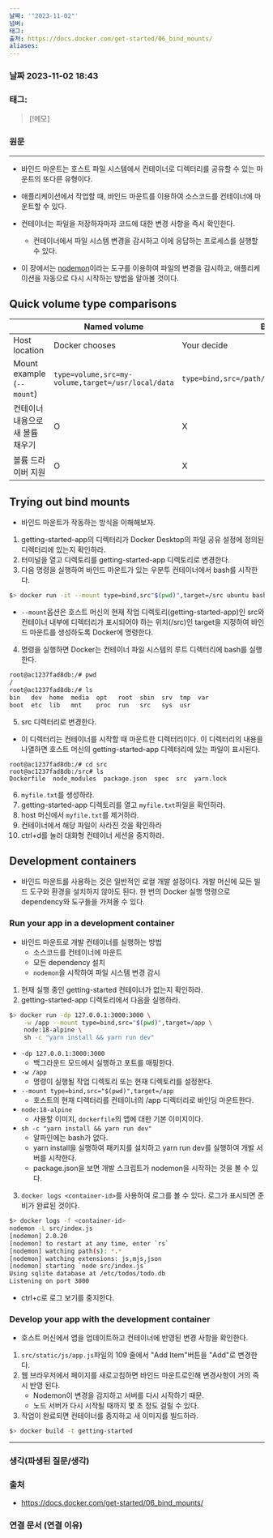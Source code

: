 ```yaml
---
날짜: '"2023-11-02"'
넘버: 
태그: 
출처: https://docs.docker.com/get-started/06_bind_mounts/
aliases:
---
```

### 날짜  2023-11-02 18:43

### 태그:

>[!메모]
>

### 원문
---
- 바인드 마운트는 호스트 파일 시스템에서 컨테이너로 디렉터리를 공유할 수 있는 마운트의 또다른 유형이다.
- 애플리케이션에서 작업할 때, 바인드 마운트를 이용하여 소스코드를 컨테이너에 마운트할 수 있다.
- 컨테이너는 파일을 저장하자마자 코드에 대한 변경 사항을 즉시 확인한다.
	- 컨테이너에서 파일 시스템 변경을 감시하고 이에 응답하는 프로세스를 실행할 수 있다.

- 이 장에서는 [nodemon](https://www.npmjs.com/package/nodemon)이라는 도구를 이용하여 파일의 변경을 감시하고, 애플리케이션을 자동으로 다시 시작하는 방법을 알아볼 것이다.
## Quick volume type comparisons

| |Named volume|Bind mounts|
|--|--|--|
|Host location| Docker chooses | Your decide |
|Mount example (`--mount`)| `type=volume,src=my-volume,target=/usr/local/data`| `type=bind,src=/path/to/data.target=/usr/local/data`|
|컨테이너 내용으로 새 볼륨 채우기| O | X |
|볼륨 드라이버 지원| O | X |
## Trying out bind mounts
- 바인드 마운트가 작동하는 방식을 이해해보자.
1. getting-started-app의 디렉터리가 Docker Desktop의 파일 공유 설정에 정의된 디렉터리에 있는지 확인하라.
2. 터미널을 열고 디렉토리를 getting-started-app 디렉토리로 변경한다.
3. 다음 명령을 실행하여 바인드 마운트가 있는 우분투 컨테이너에서 bash를 시작한다.
```bash
$> docker run -it --mount type=bind,src"$(pwd)",target=/src ubuntu bash
```
- `--mount`옵션은 호스트 머신의 현재 작업 디렉토리(getting-started-app)인 src와 컨테이너 내부에 디렉터리가 표시되어야 하는 위치(/src)인 target을 지정하여 바인드 마운트를 생성하도록 Docker에 명령한다.
4. 명령을 실행하면 Docker는 컨테이너 파일 시스템의 루트 디렉터리에 bash를 실행한다.
```bash
root@ac1237fad8db:/# pwd
/
root@ac1237fad8db:/# ls
bin   dev  home  media  opt   root  sbin  srv  tmp  var
boot  etc  lib   mnt    proc  run   src   sys  usr
```
5. src 디렉터리로 변경한다.
- 이 디렉터리는 컨테이너를 시작할 때 마운트한 디렉터리이다. 이 디렉터리의 내용을 나열하면 호스트 머신의 getting-started-app 디렉터리에 있는 파일이 표시된다.
```console
root@ac1237fad8db:/# cd src
root@ac1237fad8db:/src# ls
Dockerfile  node_modules  package.json  spec  src  yarn.lock
```
6. `myfile.txt`를 생성하라.
7. getting-started-app 디렉토리를 열고 `myfile.txt`파일을 확인하라.
8. host 머신에서 `myfile.txt`를 제거하라.
9. 컨테이너에서 해당 파일이 사라진 것을 확인하라
10. ctrl+d를 눌러 대화형 컨테이너 세션을 중지하라.

## Development containers
- 바인드 마운트를 사용하는 것은 일반적인 로컬 개발 설정이다. 개발 머신에 모든 빌드 도구와 환경을 설치하지 않아도 된다. 한 번의 Docker 실행 명령으로 dependency와 도구들을 가져올 수 있다.
### Run your app in a development container
- 바인드 마운트로 개발 컨테이너를 실행하는 방법
	- 소스코드를 컨테이너에 마운트
	- 모든 dependency 설치
	- `nodemon`을 시작하여 파일 시스템 변경 감시
1. 현재 실행 중인 getting-started 컨테이너가 없는지 확인하라.
2. getting-started-app 디렉토리에서 다음을 실행하라.
```bash
$> docker run -dp 127.0.0.1:3000:3000 \
	-w /app --mount type=bind,src="$(pwd)",target=/app \
    node:18-alpine \
    sh -c "yarn install && yarn run dev"
```
- `-dp 127.0.0.1:3000:3000`
	- 백그라운드 모드에서 실행하고 포트를 매핑한다.
- `-w /app`
	- 명령이 실행될 작업 디렉토리 또는 현재 디렉토리를 설정한다.
- `--mount type=bind,src="$(pwd)",target=/app`
	- 호스트의 현재 디렉터리를 컨테이너의 /app 디렉터리로 바인딩 마운트한다.
- `node:18-alpine` 
	- 사용할 이미지, `dockerfile`의 앱에 대한 기본 이미지이다.
- `sh -c "yarn install && yarn run dev"`
	- 알파인에는 bash가 없다.
	- yarn install을 실행하여 패키지를 설치하고 yarn run dev를 실행하여 개발 서버를 시작한다.
	- package.json을 보면 개발 스크립트가 nodemon을 시작하는 것을 볼 수 있다.
3. `docker logs <container-id>`를 사용하여 로그를 볼 수 있다. 로그가 표시되면 준비가 완료된 것이다.
```bash
$> docker logs -f <container-id>
nodemon -L src/index.js
[nodemon] 2.0.20
[nodemon] to restart at any time, enter `rs`
[nodemon] watching path(s): *.*
[nodemon] watching extensions: js,mjs,json
[nodemon] starting `node src/index.js`
Using sqlite database at /etc/todos/todo.db
Listening on port 3000
```
- ctrl+c로 로그 보기를 중지한다.

### Develop your app with the development container
- 호스트 머신에서 앱을 업데이트하고 컨테이너에 반영된 변경 사항을 확인한다.
1. `src/static/js/app.js`파일의 109 줄에서 "Add Item"버튼을 "Add"로 변경한다.
2. 웹 브라우저에서 페이지를 새로고침하면 바인드 마운트로인해 변경사항이 거의 즉시 반영 된다.
	- Nodemon이 변경을 감지하고 서버를 다시 시작하기 때문.
	- 노드 서버가 다시 시작될 때까지 몇 초 정도 걸릴 수 있다.
3. 작업이 완료되면 컨테이너를 중지하고 새 이미지를 빌드하라.
```bash
$> docker build -t getting-started
```


---
### 생각(파생된 질문/생각)

### 출처
- https://docs.docker.com/get-started/06_bind_mounts/

### 연결 문서 (연결 이유)
